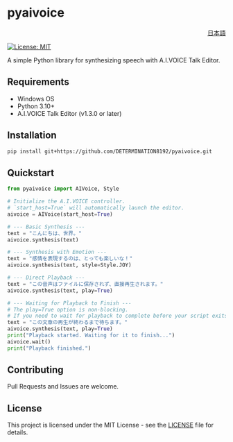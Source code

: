 # pyaivoice

<p align="right"><a href="./README.md">日本語</a></p>

[![License: MIT](https://img.shields.io/badge/License-MIT-yellow.svg)](https://opensource.org/licenses/MIT)

A simple Python library for synthesizing speech with A.I.VOICE Talk Editor.

## Requirements

- Windows OS
- Python 3.10+
- A.I.VOICE Talk Editor (v1.3.0 or later)

## Installation

```sh
pip install git+https://github.com/DETERMINATION8192/pyaivoice.git
```

## Quickstart

```python
from pyaivoice import AIVoice, Style

# Initialize the A.I.VOICE controller.
# `start_host=True` will automatically launch the editor.
aivoice = AIVoice(start_host=True)

# --- Basic Synthesis ---
text = "こんにちは、世界。"
aivoice.synthesis(text)

# --- Synthesis with Emotion ---
text = "感情を表現するのは、とっても楽しいな！"
aivoice.synthesis(text, style=Style.JOY)

# --- Direct Playback ---
text = "この音声はファイルに保存されず、直接再生されます。"
aivoice.synthesis(text, play=True)

# --- Waiting for Playback to Finish ---
# The play=True option is non-blocking.
# If you need to wait for playback to complete before your script exits, use the wait() method.
text = "この文章の再生が終わるまで待ちます。"
aivoice.synthesis(text, play=True)
print("Playback started. Waiting for it to finish...")
aivoice.wait()
print("Playback finished.")
```

## Contributing

Pull Requests and Issues are welcome.

## License

This project is licensed under the MIT License - see the [LICENSE](LICENSE) file for details.
